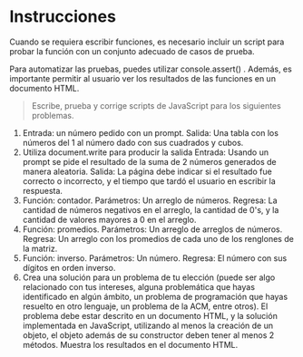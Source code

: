 # Instrucciones

Cuando se requiera escribir funciones, es necesario incluir un script para probar la función con un conjunto adecuado de casos de prueba.

Para automatizar las pruebas, puedes utilizar console.assert() . Además, es importante permitir al usuario ver los resultados de las funciones en un documento HTML.

> Escribe, prueba y corrige scripts de JavaScript para los siguientes problemas.

1. Entrada: un número pedido con un prompt. Salida: Una tabla con los números del 1 al número dado con sus cuadrados y cubos.
2. Utiliza document.write para producir la salida Entrada: Usando un prompt se pide el resultado de la suma de 2 números generados de manera aleatoria. Salida: La página debe indicar si el resultado fue correcto o incorrecto, y el tiempo que tardó el usuario en escribir la respuesta.
3. Función: contador. Parámetros: Un arreglo de números. Regresa: La cantidad de números negativos en el arreglo, la cantidad de 0's, y la cantidad de valores mayores a 0 en el arreglo.
4. Función: promedios. Parámetros: Un arreglo de arreglos de números. Regresa: Un arreglo con los promedios de cada uno de los renglones de la matriz.
5. Función: inverso. Parámetros: Un número. Regresa: El número con sus dígitos en orden inverso.
6. Crea una solución para un problema de tu elección (puede ser algo relacionado con tus intereses, alguna problemática que hayas identificado en algún ámbito, un problema de programación que hayas resuelto en otro lenguaje, un problema de la ACM, entre otros). El problema debe estar descrito en un documento HTML, y la solución implementada en JavaScript, utilizando al menos la creación de un objeto, el objeto además de su constructor deben tener al menos 2 métodos. Muestra los resultados en el documento HTML.
